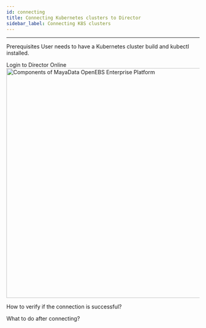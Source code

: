 ```yaml
---
id: connecting
title: Connecting Kubernetes clusters to Director
sidebar_label: Connecting K8S clusters
---
```


------


Prerequisites
User needs to have a Kubernetes cluster build and kubectl  installed. 

Login to Director Online
 <img src="/home/anupriya/Pictures/login.png" alt="Components of MayaData OpenEBS Enterprise Platform" style="width:600px;">




How to verify if the connection is successful?



What to do after connecting?

